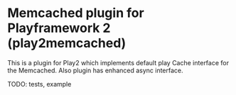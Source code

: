 Memcached plugin for Playframework 2 (play2memcached)
=============


This is a plugin for Play2 which implements default play Cache interface for the Memcached. 
Also plugin has enhanced async interface.

TODO: tests, example